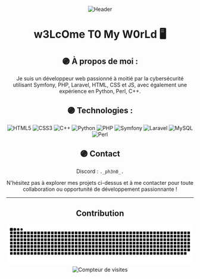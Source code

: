 <div align="center">
 
![Header](https://i.imgur.com/v2ddbmU.png)

<h1>w3LcOme T0 My W0rLd 🖥️</h1>

## 🟣 À propos de moi :
Je suis un développeur web passionné à moitié par la cybersécurité utilisant Symfony, PHP, Laravel, HTML, CSS et JS, avec également une expérience en Python, Perl, C++.<br>

## 🟣 Technologies :
<img src="https://img.shields.io/badge/HTML5-%231572B6.svg?style=for-the-badge&logo=html5&logoColor=white" alt="HTML5">
<img src="https://img.shields.io/badge/css3-%231572B6.svg?style=for-the-badge&logo=css3&logoColor=white" alt="CSS3">
<img src="https://img.shields.io/badge/c++-%2300599C.svg?style=for-the-badge&logo=c%2B%2B&logoColor=white" alt="C++">
<img src="https://img.shields.io/badge/python-3670A0?style=for-the-badge&logo=python&logoColor=ffdd54" alt="Python">
<img src="https://img.shields.io/badge/php-%23777BB4.svg?style=for-the-badge&logo=php&logoColor=white" alt="PHP">
<img src="https://img.shields.io/badge/symfony-%23000000.svg?style=for-the-badge&logo=symfony&logoColor=white" alt="Symfony">
<img src="https://img.shields.io/badge/laravel-%23FF2D20.svg?style=for-the-badge&logo=laravel&logoColor=white" alt="Laravel">
<img src="https://img.shields.io/badge/mysql-4479A1.svg?style=for-the-badge&logo=mysql&logoColor=white" alt="MySQL">
<img src="https://img.shields.io/badge/perl-%2339457E.svg?style=for-the-badge&logo=perl&logoColor=white" alt="Perl">

## 🟣 Contact

 Discord : ``._ph3n0_.``

N'hésitez pas à explorer mes projets ci-dessus et à me contacter pour toute collaboration ou opportunité de développement passionnante !

---

## Contribution

<img src="https://raw.githubusercontent.com/z-ph3n0/z-ph3n0/output/github-contribution-grid-snake.svg" alt="Snake Game">


<img src="https://visitcount.itsvg.in/api?id=z-ph3n0&icon=0&color=0" alt="Compteur de visites">

</div>
